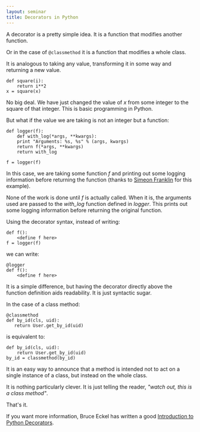 ```yaml
---
layout: seminar
title: Decorators in Python
---
```

A decorator is a pretty simple idea. It is a function that modifies another function.

Or in the case of `@classmethod` it is a function that modifies a whole class.

It is analogous to taking any value, transforming it in some way and returning a new value.

    def square(i):
        return i**2
    x = square(x)

No big deal. We have just changed the value of *x* from some integer to the square of that integer. This is basic programming in Python.

But what if the value we are taking is not an integer but a function:

    def logger(f):
        def with_log(*args, **kwargs):
	    print "Arguments: %s, %s" % (args, kwargs)
	    return f(*args, **kwargs)
        return with_log

    f = logger(f)

In this case, we are taking some function *f* and printing out some logging information before returning the function (thanks to [Simeon Franklin](http://simeonfranklin.com/blog/2012/jul/1/python-decorators-in-12-steps/) for this example).

None of the work is done until *f* is actually called. When it is, the arguments used are passed to the *with_log* function defined in *logger*. This prints out some logging information before returning the original function.

Using the decorator syntax, instead of writing:

    def f():
        <define f here>
    f = logger(f)

we can write:

    @logger
    def f():
        <define f here>

It is a simple difference, but having the decorator directly above the function definition aids readability. It is just syntactic sugar.

In the case of a class method:

    @classmethod
    def by_id(cls, uid):
       return User.get_by_id(uid)

is equivalent to:

    def by_id(cls, uid):
        return User.get_by_id(uid)
    by_id = classmethod(by_id)

It is an easy way to announce that a method is intended not to act on a single instance of a class, but instead on the whole class.

It is nothing particularly clever. It is just telling the reader, *"watch out, this is a class method"*.

That's it.

If you want more information, Bruce Eckel has written a good [Introduction to Python Decorators](http://www.artima.com/weblogs/viewpost.jsp?thread=240808).

